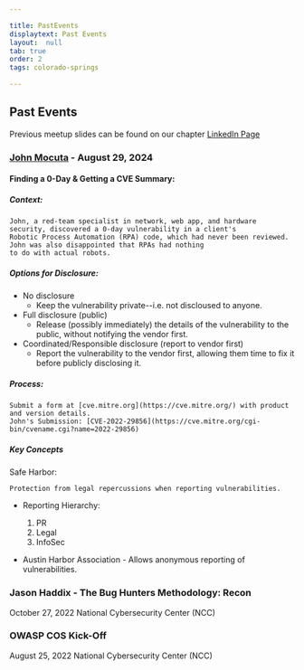 ```yaml
---

title: PastEvents
displaytext: Past Events
layout:  null
tab: true
order: 2
tags: colorado-springs

---
```

## Past Events
Previous meetup slides can be found on our chapter [LinkedIn Page](https://www.linkedin.com/groups/14141110/)

### [John Mocuta](https://www.linkedin.com/in/atucom/) - August 29, 2024
#### Finding a 0-Day & Getting a CVE Summary:

##### Context:

    John, a red-team specialist in network, web app, and hardware security, discovered a 0-day vulnerability in a client's 
    Robotic Process Automation (RPA) code, which had never been reviewed. John was also disappointed that RPAs had nothing
    to do with actual robots.

##### Options for Disclosure:

* No disclosure
    * Keep the vulnerability private--i.e. not discloused to anyone. 
* Full disclosure (public)
    * Release (possibly immediately) the details of the vulnerability to the public, without notifying the vendor first.
* Coordinated/Responsible disclosure (report to vendor first)
    * Report the vulnerability to the vendor first, allowing them time to fix it before publicly disclosing it.

 ##### Process:

    Submit a form at [cve.mitre.org](https://cve.mitre.org/) with product and version details.
    John's Submission: [CVE-2022-29856](https://cve.mitre.org/cgi-bin/cvename.cgi?name=2022-29856)

##### Key Concepts
Safe Harbor:

    Protection from legal repercussions when reporting vulnerabilities.

* Reporting Hierarchy:
    1. PR
    2. Legal
    3. InfoSec

* Austin Harbor Association - Allows anonymous reporting of vulnerabilities.

### Jason Haddix - The Bug Hunters Methodology: Recon <br> 
October 27, 2022
National Cybersecurity Center (NCC)

### OWASP COS Kick-Off
August 25, 2022
National Cybersecurity Center (NCC)
